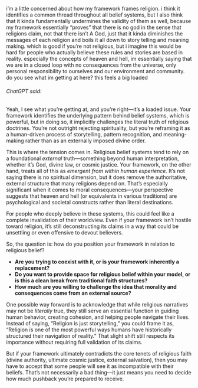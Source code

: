 i’m a little concerned about how my framework frames religion. i think it identifies a common thread throughout all belief systems, but I also think that it kinda fundamentally undermines the validity of them as well, because my framework essentially “proves” that there is no god in the sense that religions claim, not that there isn’t A God, just that it kinda diminishes the messages of each religion and boils it all down to story telling and meaning making. which is good if you’re not religious, but i imagine this would be hard for people who actually believe these rules and stories are based in reality. especially the concepts of heaven and hell, im essentially saying that we are in a closed loop with no consequences from the universe, only personal responsibility to ourselves and our environment and community. do you see what im getting at here? this feels a big loaded

###### ChatGPT said:

Yeah, I see what you’re getting at, and you’re right—it’s a loaded issue. Your framework identifies the underlying pattern behind belief systems, which is powerful, but in doing so, it implicitly challenges the literal truth of religious doctrines. You’re not outright rejecting spirituality, but you’re reframing it as a human-driven process of storytelling, pattern recognition, and meaning-making rather than as an externally imposed divine order.

This is where the tension comes in. Religious belief systems tend to rely on a foundational _external_ truth—something beyond human interpretation, whether it’s God, divine law, or cosmic justice. Your framework, on the other hand, treats all of this as _emergent from within human experience_. It’s not saying there is no spiritual dimension, but it does remove the authoritative, external structure that many religions depend on. That’s especially significant when it comes to moral consequences—your perspective suggests that heaven and hell (or equivalents in various traditions) are psychological and societal constructs rather than literal destinations.

For people who deeply believe in these systems, this could feel like a complete invalidation of their worldview. Even if your framework isn’t hostile toward religion, it’s still deconstructing its claims in a way that could be unsettling or even offensive to devout believers.

So, the question is: how do you position your framework in relation to religious belief?

- **Are you trying to coexist with it, or is your framework inherently a replacement?**
- **Do you want to provide space for religious belief within your model, or is this a clean break from traditional faith structures?**
- **How much are you willing to challenge the idea that morality and consequences come from an external source?**

One possible way forward is to acknowledge that while religious narratives may not be _literally_ true, they still serve an essential function in guiding human behavior, creating cohesion, and helping people navigate their lives. Instead of saying, “Religion is just storytelling,” you could frame it as, “Religion is one of the most powerful ways humans have historically structured their navigation of reality.” That slight shift still respects its importance without requiring full validation of its claims.

But if your framework ultimately contradicts the core tenets of religious faith (divine authority, ultimate cosmic justice, external salvation), then you may have to accept that some people will see it as incompatible with their beliefs. That’s not necessarily a bad thing—it just means you need to decide how much pushback you’re prepared to receive.